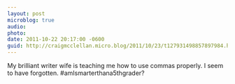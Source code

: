 ```yaml
---
layout: post
microblog: true
audio: 
photo: 
date: 2011-10-22 20:17:00 -0600
guid: http://craigmcclellan.micro.blog/2011/10/23/t127931498857897984.html
---
```

My brilliant writer wife is teaching me how to use commas properly. I seem to have forgotten. #amIsmarterthana5thgrader?
